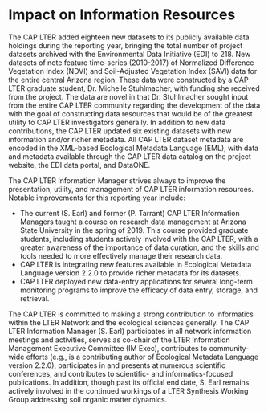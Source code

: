# Impact on Information Resources

The CAP LTER added eighteen new datasets to its publicly available data holdings during the reporting year, bringing the total number of project datasets archived with the Environmental Data Initiative (EDI) to 218. New datasets of note feature time-series (2010-2017) of Normalized Difference Vegetation Index (NDVI) and Soil-Adjusted Vegetation Index (SAVI) data for the entire central Arizona region. These data were constructed by a CAP LTER graduate student, Dr. Michelle Stuhlmacher, with funding she received from the project. The data are novel in that Dr. Stuhlmacher sought input from the entire CAP LTER community regarding the development of the data with the goal of constructing data resources that would be of the greatest utility to CAP LTER investigators generally. In addition to new data contributions, the CAP LTER updated six existing datasets with new information and/or richer metadata. All CAP LTER dataset metadata are encoded in the XML-based Ecological Metadata Language (EML), with data and metadata available through the CAP LTER data catalog on the project website, the EDI data portal, and DataONE.

The CAP LTER Information Manager strives always to improve the presentation, utility, and management of CAP LTER information resources. Notable improvements for this reporting year include:

* The current (S. Earl) and former (P. Tarrant) CAP LTER Information Managers taught a course on research data management at Arizona State University in the spring of 2019. This course provided graduate students, including students actively involved with the CAP LTER, with a greater awareness of the importance of data curation, and the skills and tools needed to more effectively manage their research data.
* CAP LTER is integrating new features available in Ecological Metadata Language version 2.2.0 to provide richer metadata for its datasets.
* CAP LTER deployed new data-entry applications for several long-term monitoring programs to improve the efficacy of data entry, storage, and retrieval.
 
The CAP LTER is committed to making a strong contribution to informatics within the LTER Network and the ecological sciences generally. The CAP LTER Information Manager (S. Earl) participates in all network information meetings and activities, serves as co-chair of the LTER Information Management Executive Committee (IM Exec), contributes to community-wide efforts (e.g., is a contributing author of Ecological Metadata Language version 2.2.0), participates in and presents at numerous scientific conferences, and contributes to scientific- and informatics-focused publications. In addition, though past its official end date, S. Earl remains actively involved in the continued workings of a LTER Synthesis Working Group addressing soil organic matter dynamics.
